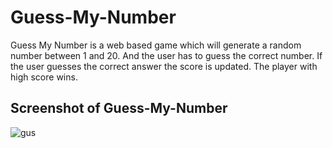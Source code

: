 # Guess-My-Number

Guess My Number is a web based game which will generate a random number between 1 and 20. And the user has to guess the correct number. If the user guesses the correct answer the score is updated. The player with high score wins.

## Screenshot of Guess-My-Number
![gus](https://user-images.githubusercontent.com/72181894/129479938-5a09ea76-6a9f-4ee8-80e8-7b310a01e765.jpg)

